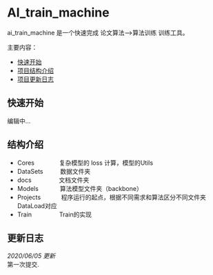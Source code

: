 <!--
 * @Author: Yawen
 * @Date: 2020-04-30 03:56:00
 * @LastEditTime: 2020-06-05 04:25:39
 * @LastEditors: Please set LastEditors
 * @Description: In User Settings Edit
 * @FilePath: /AI_magic_cube/Readme.md
 -->

# AI_train_machine  

ai_train_machine 是一个快速完成 论文算法-->算法训练 训练工具。  
  
  
主要内容：  

+ [快速开始](##快速开始)
+ [项目结构介绍](##结构介绍)
+ [项目更新日志](##更新日志)

## 快速开始

编辑中...

## 结构介绍

+ Cores &emsp;&emsp;&emsp;&nbsp;&nbsp; 复杂模型的 loss 计算，模型的Utils
+ DataSets &emsp;&emsp;&nbsp; 数据文件夹
+ docs &emsp;&emsp;&emsp;&emsp; 文档文件夹
+ Models &emsp;&emsp;&emsp; 算法模型文件夹（backbone）
+ Projects &emsp;&emsp;&nbsp;&nbsp;&nbsp; 程序运行的起点，根据不同需求和算法区分不同文件夹DataLoad对应
+ Train  &emsp;&emsp;&emsp;&emsp; Train的实现

<!-- ![项目结构图](./docs/AI_Magic_Cube结构.png) -->

## 更新日志

*2020/06/05 更新*  
第一次提交.  
